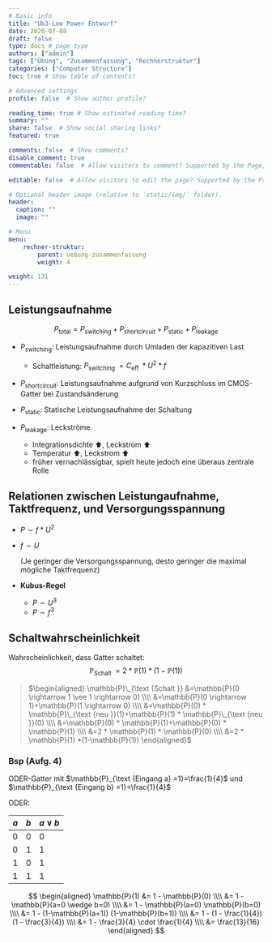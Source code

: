 ```yaml
---
# Basic info
title: "Ub3-Low Power Entwurf"
date: 2020-07-08
draft: false
type: docs # page type
authors: ["admin"]
tags: ["Übung", "Zusammenfassung", "Rechnerstruktur"]
categories: ["Computer Structure"]
toc: true # Show table of contents?

# Advanced settings
profile: false  # Show author profile?

reading_time: true # Show estimated reading time?
summary: ""
share: false  # Show social sharing links?
featured: true

comments: false  # Show comments?
disable_comment: true
commentable: false  # Allow visitors to comment? Supported by the Page, Post, and Docs content types.

editable: false  # Allow visitors to edit the page? Supported by the Page, Post, and Docs content types.

# Optional header image (relative to `static/img/` folder).
header:
  caption: ""
  image: ""

# Menu
menu: 
    rechner-struktur:
        parent: uebung-zusammenfassung
        weight: 4

weight: 131
---
```


## Leistungsaufnahme

$$
P_{\text {total}}=P_{\text {switching}}+P_{\text {shortcircuit}}+P_{\text {static}}+P_{\text {leakage}}
$$

- $P_{\text {switching}}$: Leistungsaufnahme durch Umladen der kapazitiven Last
  - Schaltleistung: $P_{\text {switching }}=C_{\text {eff }} * U^{2} * f$

- $P_{\text {shortcircuit}}$: Leistungsaufnahme aufgrund von Kurzschluss im CMOS-Gatter bei Zustandsänderung
- $P_{\text {static}}$: Statische Leistungsaufnahme der Schaltung
- $P_{\text {leakage}}$: Leckströme
  - Integrationsdichte ⬆️, Leckstrom ⬆️
  - Temperatur ⬆️, Leckstrom ⬆️
  - früher vernachlässigbar, spielt heute jedoch eine überaus zentrale Rolle



## Relationen zwischen Leistungaufnahme, Taktfrequenz, und Versorgungsspannung

- $P \sim f * U^{2}$

- $f \sim U$ 

  (Je geringer die Versorgungsspannung, desto geringer die maximal mögliche Taktfrequenz)

- **Kubus-Regel**
  - $P \sim U^3$
  - $P \sim f^3$



## Schaltwahrscheinlichkeit

Wahrscheinlichkeit, dass Gatter schaltet:
$$
\mathbb{P}_{\text {Schalt }}=2 * \mathbb{P}(1) *(1-\mathbb{P}(1))
$$

> $\begin{aligned}
> \mathbb{P}\_{\text {Schalt }} &=\mathbb{P}(0 \rightarrow 1 \vee 1 \rightarrow 0) \\\\
> &=\mathbb{P}(0 \rightarrow 1)+\mathbb{P}(1 \rightarrow 0) \\\\
> &=\mathbb{P}(0) * \mathbb{P}\_{\text {neu }}(1)+\mathbb{P}(1) * \mathbb{P}\_{\text {neu }}(0) \\\\
> &=\mathbb{P}(0) * \mathbb{P}(1)+\mathbb{P}(0) * \mathbb{P}(1) \\\\
> &=2 * \mathbb{P}(1) * \mathbb{P}(0) \\\\
> &=2 * \mathbb{P}(1) *(1-\mathbb{P}(1))
> \end{aligned}$

### Bsp (Aufg. 4)

ODER-Gatter mit $\mathbb{P}_{\text {Eingang a} =1}=\frac{1}{4}$ und $\mathbb{P}_{\text {Eingang b} =1}=\frac{1}{4}$

ODER: 

| $a$  | $b$  | $a \vee b$ |
| ---- | ---- | ---------- |
| 0    | 0    | 0          |
| 0    | 1    | 1          |
| 1    | 0    | 1          |
| 1    | 1    | 1          |

$$
\begin{aligned}
\mathbb{P}(1) &= 1 - \mathbb{P}(0) \\\\
&= 1 - \mathbb{P}(a=0 \wedge b=0) \\\\
&= 1 - \mathbb{P}(a=0) \mathbb{P}(b=0) \\\\
&= 1 - (1-\mathbb{P}(a=1)) (1-\mathbb{P}(b=1)) \\\\
&= 1 - (1 - \frac{1}{4})(1 - \frac{3}{4}) \\\\
&= 1 - \frac{3}{4} \cdot \frac{1}{4} \\\\
&= \frac{13}{16}
\end{aligned}
$$

